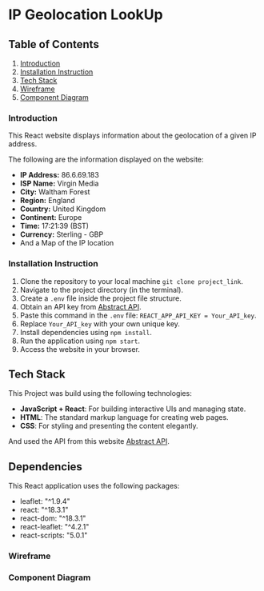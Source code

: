 # IP Geolocation LookUp

## Table of Contents
1. [Introduction](#introduction)
2. [Installation Instruction](#installation)
3. [Tech Stack](#tech-stack)
4. [Wireframe](#wireframe)
5. [Component Diagram](#component-diagram)

<a id="introduction"></a>
### Introduction
This React website displays information about the geolocation of a given IP address.

The following are the information displayed on the website:
- **IP Address:** 86.6.69.183
- **ISP Name:** Virgin Media
- **City:** Waltham Forest
- **Region:** England
- **Country:** United Kingdom
- **Continent:** Europe
- **Time:** 17:21:39 (BST)
- **Currency:** Sterling - GBP
- And a Map of the IP location

<a id="installation"></a>
### Installation Instruction
1. Clone the repository to your local machine  `git clone project_link`.
2. Navigate to the project directory (in the terminal).
3. Create a `.env` file inside the project file structure.
4. Obtain an API key from [Abstract API](https://app.abstractapi.com).
5. Paste this command in the `.env` file: `REACT_APP_API_KEY = Your_API_key`.
6. Replace `Your_API_key` with your own unique key.
7. Install dependencies using `npm install`.
8. Run the application using `npm start`.
9. Access the website in your browser.

<a id="tech-stack"></a>
## Tech Stack
This Project was build using the following technologies:
- **JavaScript + React**: For building interactive UIs and managing state.
- **HTML**: The standard markup language for creating web pages.
- **CSS**: For styling and presenting the content elegantly.

And used the API from this website [Abstract API](https://app.abstractapi.com).

## Dependencies
This React application uses the following packages:
- leaflet: "^1.9.4"
- react: "^18.3.1"
- react-dom: "^18.3.1"
- react-leaflet: "^4.2.1"
- react-scripts: "5.0.1"

<a id="wireframe"></a>
### Wireframe 

<a id="component-diagram"></a>
### Component Diagram 

